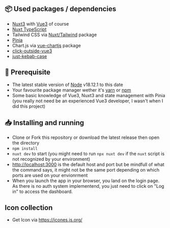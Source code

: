 ## 📦 Used packages / dependencies

- [Nuxt3](https://nuxt.com/) with [Vue3](https://vuejs.org/) of course
- [Nuxt TypeScript](https://typescript.nuxtjs.org/)
- Tailwind CSS via [Nuxt/Tailwind](https://tailwindcss.nuxt.dev/) package
- [Pinia](https://pinia.vuejs.org/ssr/nuxt.html)
- Chart.js via [vue-chartjs](https://vue-chartjs.org/) package
- [click-outside-vue3](https://www.npmjs.com/package/click-outside-vue3)
- [just-kebab-case](https://www.npmjs.com/package/just-kebab-case)

## 🧲 Prerequisite

- The latest stable version of [Node](https://nodejs.org/en/download/) v18.12.1 to this date
- Your favourite package manager wether it's [yarn](https://yarnpkg.com/) or [npm](https://www.npmjs.com/)
- Some basic knowledge of Vue3, Nuxt3 and state management with Pinia (you really not need be an experienced Vue3 developer, I wasn't when I did this project)

## 📥 Installing and running

- Clone or Fork this repository or download the latest release then open the directory
- `npm install`
- `nuxt dev` to start (you might need to run `npx nuxt dev` if the `nuxt` script is not recognized by your environment)
- [http://localhost:3000](http://localhost:3000) is the default host and port but be mindfull of what the command says, it might not be the same port depending on which ports are used on your envionrment
- When you launch the app in your browser, you land on the login page. As there is no auth system implementend, you just need to click on "Log in" to access the dashboard.

## Icon collection
- Get Icon via https://icones.js.org/
